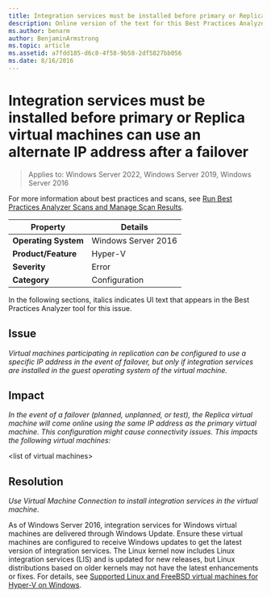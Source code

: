 ```yaml
---
title: Integration services must be installed before primary or Replica virtual machines can use an alternate IP address after a failover
description: Online version of the text for this Best Practices Analyzer rule, with links to more information.
ms.author: benarm
author: BenjaminArmstrong
ms.topic: article
ms.assetid: a7fdd185-d6c8-4f58-9b58-2df5827bb056
ms.date: 8/16/2016
---
```

# Integration services must be installed before primary or Replica virtual machines can use an alternate IP address after a failover

>Applies to: Windows Server 2022, Windows Server 2019, Windows Server 2016

For more information about best practices and scans, see [Run Best Practices Analyzer Scans and Manage Scan Results](/previous-versions/windows/it-pro/windows-server-2012-R2-and-2012/hh831400(v=ws.11)).

|Property|Details|
|-|-|
|**Operating System**|Windows Server 2016|
|**Product/Feature**|Hyper-V|
|**Severity**|Error|
|**Category**|Configuration|

In the following sections, italics indicates UI text that appears in the Best Practices Analyzer tool for this issue.

## Issue
*Virtual machines participating in replication can be configured to use a specific IP address in the event of failover, but only if integration services are installed in the guest operating system of the virtual machine.*

## Impact
*In the event of a failover (planned, unplanned, or test), the Replica virtual machine will come online using the same IP address as the primary virtual machine. This configuration might cause connectivity issues. This impacts the following virtual machines:*

\<list of virtual machines>

## Resolution
*Use Virtual Machine Connection to install integration services in the virtual machine.*

As of Windows Server 2016, integration services for Windows virtual machines are delivered through Windows Update. Ensure these virtual machines are configured to receive Windows updates to get the latest version of integration services. The Linux kernel now includes Linux integration services (LIS) and is updated for new releases, but Linux distributions based on older kernels may not have the latest enhancements or fixes. For details, see [Supported Linux and FreeBSD virtual machines for Hyper-V on Windows](../Supported-Linux-and-FreeBSD-virtual-machines-for-Hyper-V-on-Windows.md).
